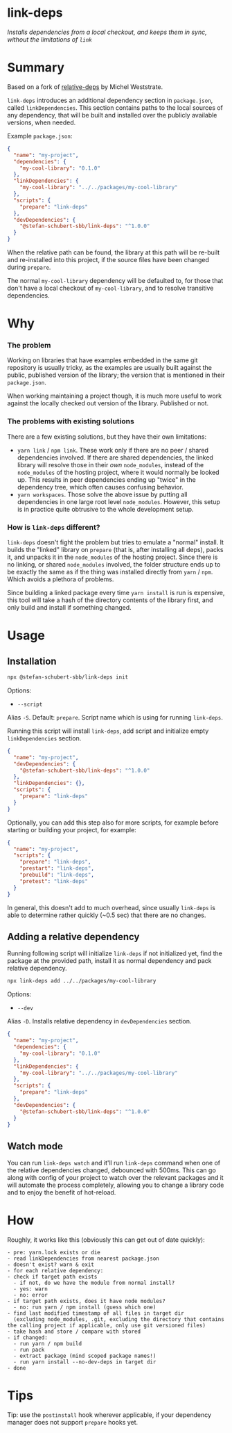 # link-deps

_Installs dependencies from a local checkout, and keeps them in sync, without the limitations of `link`_

# Summary

Based on a fork of [relative-deps](https://github.com/mweststrate/relative-deps) by Michel Weststrate.

`link-deps` introduces an additional dependency section in `package.json`, called `linkDependencies`.
This section contains paths to the local sources of any dependency, that will be built and installed over the publicly available versions, when needed.

Example `package.json`:

```json
{
  "name": "my-project",
  "dependencies": {
    "my-cool-library": "0.1.0"
  },
  "linkDependencies": {
    "my-cool-library": "../../packages/my-cool-library"
  },
  "scripts": {
    "prepare": "link-deps"
  },
  "devDependencies": {
    "@stefan-schubert-sbb/link-deps": "^1.0.0"
  }
}
```

When the relative path can be found, the library at this path will be re-built and re-installed into this project, if the source files have been changed during `prepare`.

The normal `my-cool-library` dependency will be defaulted to, for those that don't have a local checkout of `my-cool-library`, and to resolve transitive dependencies.

# Why

### The problem

Working on libraries that have examples embedded in the same git repository is usually tricky, as the examples are usually built against the public, published version of the library; the version that is mentioned in their `package.json`.

When working maintaining a project though, it is much more useful to work against the locally checked out version of the library. Published or not.

### The problems with existing solutions

There are a few existing solutions, but they have their own limitations:

- `yarn link` / `npm link`. These work only if there are no peer / shared dependencies involved. If there are shared dependencies, the linked library will resolve those in their _own_ `node_modules`, instead of the `node_modules` of the hosting project, where it would normally be looked up. This results in peer dependencies ending up "twice" in the dependency tree, which often causes confusing behavior.
- `yarn workspaces`. Those solve the above issue by putting all dependencies in one large root level `node_modules`. However, this setup is in practice quite obtrusive to the whole development setup.

### How is `link-deps` different?

`link-deps` doesn't fight the problem but tries to emulate a "normal" install. It builds the "linked" library on `prepare` (that is, after installing all deps), packs it, and unpacks it in the `node_modules` of the hosting project. Since there is no linking, or shared `node_modules` involved, the folder structure ends up to be exactly the same as if the thing was installed directly from `yarn` / `npm`. Which avoids a plethora of problems.

Since building a linked package every time `yarn install` is run is expensive, this tool will take a hash of the directory contents of the library first, and only build and install if something changed.

# Usage

## Installation

```bash
npx @stefan-schubert-sbb/link-deps init
```

Options:

- `--script`

Alias `-S`. Default: `prepare`. Script name which is using for running `link-deps`.

Running this script will install `link-deps`, add script and initialize empty `linkDependencies` section.

```json
{
  "name": "my-project",
  "devDependencies": {
    "@stefan-schubert-sbb/link-deps": "^1.0.0"
  },
  "linkDependencies": {},
  "scripts": {
    "prepare": "link-deps"
  }
}
```

Optionally, you can add this step also for more scripts, for example before starting or building your project, for example:

```json
{
  "name": "my-project",
  "scripts": {
    "prepare": "link-deps",
    "prestart": "link-deps",
    "prebuild": "link-deps",
    "pretest": "link-deps"
  }
}
```

In general, this doesn't add to much overhead, since usually `link-deps` is able to determine rather quickly (~0.5 sec) that there are no changes.

## Adding a relative dependency

Running following script will initialize `link-deps` if not initialized yet, find the package at the provided path, install it as normal dependency and pack relative dependency.

```bash
npx link-deps add ../../packages/my-cool-library
```

Options:

- `--dev`

Alias `-D`. Installs relative dependency in `devDependencies` section.

```json
{
  "name": "my-project",
  "dependencies": {
    "my-cool-library": "0.1.0"
  },
  "linkDependencies": {
    "my-cool-library": "../../packages/my-cool-library"
  },
  "scripts": {
    "prepare": "link-deps"
  },
  "devDependencies": {
    "@stefan-schubert-sbb/link-deps": "^1.0.0"
  }
}
```

## Watch mode

You can run `link-deps watch` and it'll run `link-deps` command when one of the relative dependencies changed, debounced with 500ms.
This can go along with config of your project to watch over the relevant packages and it will automate the process completely,
allowing you to change a library code and to enjoy the benefit of hot-reload.

# How

Roughly, it works like this (obviously this can get out of date quickly):

```
- pre: yarn.lock exists or die
- read linkDependencies from nearest package.json
- doesn't exist? warn & exit
- for each relative dependency:
- check if target path exists
  - if not, do we have the module from normal install?
  - yes: warn
  - no: error
- if target path exists, does it have node modules?
  - no: run yarn / npm install (guess which one)
- find last modified timestamp of all files in target dir
  (excluding node_modules, .git, excluding the directory that contains the calling project if applicable, only use git versioned files)
- take hash and store / compare with stored
- if changed:
  - run yarn / npm build
  - run pack
  - extract package (mind scoped package names!)
  - run yarn install --no-dev-deps in target dir
- done
```

# Tips

Tip: use the `postinstall` hook wherever applicable, if your dependency manager does not support `prepare` hooks yet.
